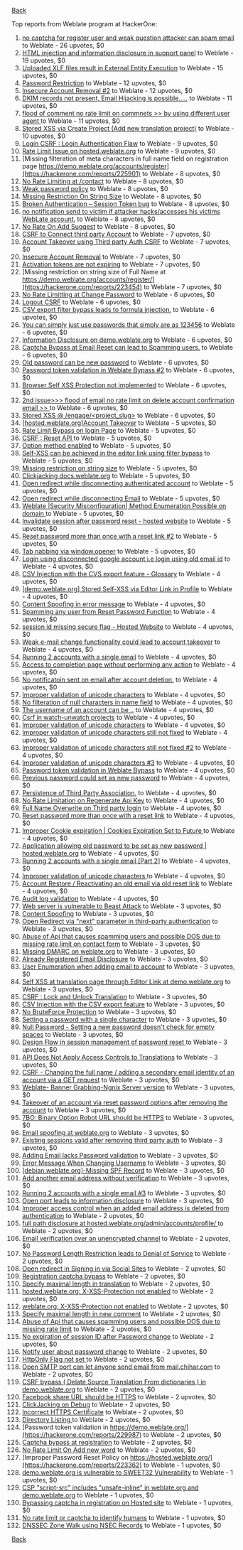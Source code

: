 [Back](../README.md)

Top reports from Weblate program at HackerOne:

1. [no captcha for register user and weak question attacker can spam email](https://hackerone.com/reports/236398) to Weblate - 26 upvotes, $0
2. [HTML injection and information disclosure in support panel](https://hackerone.com/reports/634312) to Weblate - 19 upvotes, $0
3. [Uploaded XLF files result in External Entity Execution](https://hackerone.com/reports/232614) to Weblate - 15 upvotes, $0
4. [Password Restriction](https://hackerone.com/reports/229920) to Weblate - 12 upvotes, $0
5. [Insecure Account Removal #2](https://hackerone.com/reports/229532) to Weblate - 12 upvotes, $0
6. [DKIM records not present, Email Hijacking is possible.....](https://hackerone.com/reports/253926) to Weblate - 11 upvotes, $0
7. [flood of comment no rate  limit on commnets \>\>  by using different user agent ](https://hackerone.com/reports/404035) to Weblate - 11 upvotes, $0
8. [Stored XSS via Create Project (Add new translation project)](https://hackerone.com/reports/610219) to Weblate - 10 upvotes, $0
9. [Login CSRF : Login Authentication Flaw](https://hackerone.com/reports/229528) to Weblate - 9 upvotes, $0
10. [Rate Limit Issue on hosted.weblate.org](https://hackerone.com/reports/229825) to Weblate - 9 upvotes, $0
11. [Missing filteration of meta characters in full name field on registration page https://demo.weblate.org/accounts/register](https://hackerone.com/reports/225901) to Weblate - 8 upvotes, $0
12. [No Rate Limiting at /contact](https://hackerone.com/reports/229511) to Weblate - 8 upvotes, $0
13. [Weak password policy](https://hackerone.com/reports/224572) to Weblate - 8 upvotes, $0
14. [Missing Restriction On String Size](https://hackerone.com/reports/257376) to Weblate - 8 upvotes, $0
15. [Broken Authentication – Session Token bug](https://hackerone.com/reports/400826) to Weblate - 8 upvotes, $0
16. [no notification send to victim if attacker hacks/accesses his victims WebLate account.](https://hackerone.com/reports/282772) to Weblate - 8 upvotes, $0
17. [No Rate On Add Suggest](https://hackerone.com/reports/481654) to Weblate - 8 upvotes, $0
18. [CSRF to Connect third party Account](https://hackerone.com/reports/225100) to Weblate - 7 upvotes, $0
19. [Account Takeover using Third party Auth CSRF](https://hackerone.com/reports/225653) to Weblate - 7 upvotes, $0
20. [Insecure Account Removal](https://hackerone.com/reports/223355) to Weblate - 7 upvotes, $0
21. [Activation tokens are not expiring](https://hackerone.com/reports/223339) to Weblate - 7 upvotes, $0
22. [Missing restriction on string size of Full Name at https://demo.weblate.org/accounts/register/](https://hackerone.com/reports/223454) to Weblate - 7 upvotes, $0
23. [No Rate Limitting at Change Password](https://hackerone.com/reports/223694) to Weblate - 6 upvotes, $0
24. [Logout CSRF](https://hackerone.com/reports/223329) to Weblate - 6 upvotes, $0
25. [CSV export filter bypass leads to formula injection.](https://hackerone.com/reports/223999) to Weblate - 6 upvotes, $0
26. [You can simply just use passwords that simply are as 123456](https://hackerone.com/reports/223374) to Weblate - 6 upvotes, $0
27. [Information Disclosure on demo.weblate.org](https://hackerone.com/reports/229620) to Weblate - 6 upvotes, $0
28. [Captcha Bypass at Email Reset can lead to Spamming users.](https://hackerone.com/reports/229541) to Weblate - 6 upvotes, $0
29. [Old password can be new password](https://hackerone.com/reports/229577) to Weblate - 6 upvotes, $0
30. [Password token validation in Weblate Bypass #2](https://hackerone.com/reports/244287) to Weblate - 6 upvotes, $0
31. [Browser Self XSS Protection not implemented](https://hackerone.com/reports/400781) to Weblate - 6 upvotes, $0
32. [2nd issue\>\>\> flood of email  no rate limit on delete account confirmation email \>\> ](https://hackerone.com/reports/404713) to Weblate - 6 upvotes, $0
33. [Stored XSS @ /engage/\<project_slug\>](https://hackerone.com/reports/472391) to Weblate - 6 upvotes, $0
34. [[hosted.weblate.org]Account Takeover](https://hackerone.com/reports/223637) to Weblate - 5 upvotes, $0
35. [Rate Limit Bypass on login Page](https://hackerone.com/reports/224460) to Weblate - 5 upvotes, $0
36. [CSRF : Reset API ](https://hackerone.com/reports/223333) to Weblate - 5 upvotes, $0
37. [Option method enabled](https://hackerone.com/reports/230194) to Weblate - 5 upvotes, $0
38. [Self-XSS can be achieved in the editor link using filter bypass](https://hackerone.com/reports/229735) to Weblate - 5 upvotes, $0
39. [Missing restriction on string size](https://hackerone.com/reports/229796) to Weblate - 5 upvotes, $0
40. [Clickjacking docs.weblate.org](https://hackerone.com/reports/223391) to Weblate - 5 upvotes, $0
41. [Open redirect while disconnecting authenticated account](https://hackerone.com/reports/224317) to Weblate - 5 upvotes, $0
42. [Open redirect while disconnecting Email](https://hackerone.com/reports/238117) to Weblate - 5 upvotes, $0
43. [Weblate |Security Misconfiguration| Method Enumeration Possible on domain ](https://hackerone.com/reports/230648) to Weblate - 5 upvotes, $0
44. [Invalidate session after password reset - hosted website](https://hackerone.com/reports/224362) to Weblate - 5 upvotes, $0
45. [Reset password more than once with a reset link #2](https://hackerone.com/reports/245450) to Weblate - 5 upvotes, $0
46. [Tab nabbing via window.opener](https://hackerone.com/reports/403891) to Weblate - 5 upvotes, $0
47. [Login using disconnected google account i.e login using old email id](https://hackerone.com/reports/223427) to Weblate - 4 upvotes, $0
48. [CSV Injection with the CVS export feature - Glossary](https://hackerone.com/reports/224291) to Weblate - 4 upvotes, $0
49. [[demo.weblate.org] Stored Self-XSS via Editor Link in Profile](https://hackerone.com/reports/223331) to Weblate - 4 upvotes, $0
50. [Content Spoofing in error message](https://hackerone.com/reports/223456) to Weblate - 4 upvotes, $0
51. [Spamming any user from Reset Password Function](https://hackerone.com/reports/223525) to Weblate - 4 upvotes, $0
52. [session id missing secure flag - Hosted Website](https://hackerone.com/reports/224379) to Weblate - 4 upvotes, $0
53. [Weak e-mail change functionality could lead to account takeover](https://hackerone.com/reports/223461) to Weblate - 4 upvotes, $0
54. [Running 2 accounts with a single email](https://hackerone.com/reports/224072) to Weblate - 4 upvotes, $0
55. [Access to completion page without performing any action](https://hackerone.com/reports/223846) to Weblate - 4 upvotes, $0
56. [No notificatoin sent on email after account deletion.](https://hackerone.com/reports/229909) to Weblate - 4 upvotes, $0
57. [Improper validation of unicode characters](https://hackerone.com/reports/229483) to Weblate - 4 upvotes, $0
58. [No filteration of null characters in name field](https://hackerone.com/reports/242945) to Weblate - 4 upvotes, $0
59. [The username of an account can be ..](https://hackerone.com/reports/243609) to Weblate - 4 upvotes, $0
60. [Csrf in watch-unwatch projects](https://hackerone.com/reports/229405) to Weblate - 4 upvotes, $0
61. [Improper validation of unicode characters](https://hackerone.com/reports/242171) to Weblate - 4 upvotes, $0
62. [Improper validation of unicode characters still not fixed](https://hackerone.com/reports/241596) to Weblate - 4 upvotes, $0
63. [Improper validation of unicode characters still not fixed #2](https://hackerone.com/reports/243611) to Weblate - 4 upvotes, $0
64. [Improper validation of unicode characters #3](https://hackerone.com/reports/243635) to Weblate - 4 upvotes, $0
65. [Password token validation in Weblate Bypass](https://hackerone.com/reports/243842) to Weblate - 4 upvotes, $0
66. [Previous password could set as new password](https://hackerone.com/reports/243616) to Weblate - 4 upvotes, $0
67. [Persistence of Third Party Association.](https://hackerone.com/reports/241623) to Weblate - 4 upvotes, $0
68. [No Rate Limitation on Regenerate Api Key](https://hackerone.com/reports/243619) to Weblate - 4 upvotes, $0
69. [Full Name Overwrite on Third party login](https://hackerone.com/reports/241598) to Weblate - 4 upvotes, $0
70. [Reset password more than once with a reset link](https://hackerone.com/reports/243594) to Weblate - 4 upvotes, $0
71. [Improper Cookie expiration | Cookies Expiration Set to Future ](https://hackerone.com/reports/232306) to Weblate - 4 upvotes, $0
72. [ Application allowing old password to be set as new password | hosted.weblate.org](https://hackerone.com/reports/264934) to Weblate - 4 upvotes, $0
73. [Running 2 accounts with a single email [Part 2]](https://hackerone.com/reports/241608) to Weblate - 4 upvotes, $0
74. [Improper validation of unicode characters ](https://hackerone.com/reports/278718) to Weblate - 4 upvotes, $0
75. [ Account Restore / Reactivating an old email via old reset link](https://hackerone.com/reports/275303) to Weblate - 4 upvotes, $0
76. [Audit log validation](https://hackerone.com/reports/296632) to Weblate - 4 upvotes, $0
77. [Web server is vulnerable to Beast Attack](https://hackerone.com/reports/223350) to Weblate - 3 upvotes, $0
78. [Content Spoofing](https://hackerone.com/reports/223630) to Weblate - 3 upvotes, $0
79. [Open Redirect via "next" parameter in third-party authentication](https://hackerone.com/reports/223326) to Weblate - 3 upvotes, $0
80. [Abuse of Api that causes spamming users and possible DOS due to missing rate limit on contact form](https://hackerone.com/reports/223542) to Weblate - 3 upvotes, $0
81. [Missing DMARC on weblate.org](https://hackerone.com/reports/223545) to Weblate - 3 upvotes, $0
82. [Already Registered Email Disclosure](https://hackerone.com/reports/223343) to Weblate - 3 upvotes, $0
83. [User Enumeration when adding email to account](https://hackerone.com/reports/223531) to Weblate - 3 upvotes, $0
84. [Self XSS at translation page through Editor Link at demo.weblate.org](https://hackerone.com/reports/223692) to Weblate - 3 upvotes, $0
85. [CSRF : Lock and Unlock Translation](https://hackerone.com/reports/223345) to Weblate - 3 upvotes, $0
86. [CSV Injection with the CSV export feature](https://hackerone.com/reports/223344) to Weblate - 3 upvotes, $0
87. [No BruteForce Protection](https://hackerone.com/reports/223337) to Weblate - 3 upvotes, $0
88. [Setting a password with a single character](https://hackerone.com/reports/223851) to Weblate - 3 upvotes, $0
89. [Null Password - Setting a new password doesn't check for empty spaces](https://hackerone.com/reports/223618) to Weblate - 3 upvotes, $0
90. [Design Flaw in session management of password reset ](https://hackerone.com/reports/229417) to Weblate - 3 upvotes, $0
91. [API Does Not Apply Access Controls to Translations](https://hackerone.com/reports/232994) to Weblate - 3 upvotes, $0
92. [CSRF - Changing the full name / adding a secondary email identity of an account via a GET request](https://hackerone.com/reports/223367) to Weblate - 3 upvotes, $0
93. [Weblate- Banner Grabbing-Ngnix Server version](https://hackerone.com/reports/230633) to Weblate - 3 upvotes, $0
94. [Takeover of an account via reset password options after removing the account](https://hackerone.com/reports/230076) to Weblate - 3 upvotes, $0
95. [7BO: Binary Option Robot URL should be HTTPS](https://hackerone.com/reports/225722) to Weblate - 3 upvotes, $0
96. [Email spoofing at weblate.org](https://hackerone.com/reports/224186) to Weblate - 3 upvotes, $0
97. [Existing sessions valid after removing third party auth](https://hackerone.com/reports/223475) to Weblate - 3 upvotes, $0
98. [Adding Email lacks Password validation](https://hackerone.com/reports/229869) to Weblate - 3 upvotes, $0
99. [Error Message When Changing Username](https://hackerone.com/reports/243664) to Weblate - 3 upvotes, $0
100. [[debian.weblate.org]-Missing SPF Record](https://hackerone.com/reports/245518) to Weblate - 3 upvotes, $0
101. [Add another email address without verification](https://hackerone.com/reports/265987) to Weblate - 3 upvotes, $0
102. [Running 2 accounts with a single email #3](https://hackerone.com/reports/245304) to Weblate - 3 upvotes, $0
103. [Open port leads to information disclosure](https://hackerone.com/reports/223421) to Weblate - 3 upvotes, $0
104. [Improper access control when an added email address is deleted from authentication](https://hackerone.com/reports/223434) to Weblate - 2 upvotes, $0
105. [full path disclosure at hosted.weblate.org/admin/accounts/profile/ ](https://hackerone.com/reports/225495) to Weblate - 2 upvotes, $0
106. [Email verification over an unencrypted channel](https://hackerone.com/reports/224287) to Weblate - 2 upvotes, $0
107. [No Password Length Restriction leads to Denial of Service](https://hackerone.com/reports/223854) to Weblate - 2 upvotes, $0
108. [Open redirect in Signing in via Social Sites](https://hackerone.com/reports/223718) to Weblate - 2 upvotes, $0
109. [Registration captcha bypass](https://hackerone.com/reports/223324) to Weblate - 2 upvotes, $0
110. [Specify maximal length in translation](https://hackerone.com/reports/224015) to Weblate - 2 upvotes, $0
111. [hosted.weblate.org: X-XSS-Protection not enabled](https://hackerone.com/reports/223396) to Weblate - 2 upvotes, $0
112. [weblate.org: X-XSS-Protection not enabled](https://hackerone.com/reports/223723) to Weblate - 2 upvotes, $0
113. [Specify maximal length in new comment](https://hackerone.com/reports/223931) to Weblate - 2 upvotes, $0
114. [Abuse of Api that causes spamming users and possible DOS due to missing rate limit](https://hackerone.com/reports/223557) to Weblate - 2 upvotes, $0
115. [No expiration of session ID after Password change](https://hackerone.com/reports/223327) to Weblate - 2 upvotes, $0
116. [Notify user about password change](https://hackerone.com/reports/223609) to Weblate - 2 upvotes, $0
117. [HttpOnly Flag not set ](https://hackerone.com/reports/224006) to Weblate - 2 upvotes, $0
118. [Open SMTP port can let anyone send email from mail.chihar.com](https://hackerone.com/reports/223435) to Weblate - 2 upvotes, $0
119. [CSRF bypass ( Delate Source Translation From dictionaries ) in demo.weblate.org](https://hackerone.com/reports/230863) to Weblate - 2 upvotes, $0
120. [Facebook share URL should be HTTPS](https://hackerone.com/reports/225769) to Weblate - 2 upvotes, $0
121. [ClickJacking on Debug](https://hackerone.com/reports/225555) to Weblate - 2 upvotes, $0
122. [Incorrect HTTPS Certificate](https://hackerone.com/reports/225540) to Weblate - 2 upvotes, $0
123. [Directory Listing ](https://hackerone.com/reports/223384) to Weblate - 2 upvotes, $0
124. [Password token validation in https://demo.weblate.org/](https://hackerone.com/reports/229987) to Weblate - 2 upvotes, $0
125. [Captcha bypass at registration](https://hackerone.com/reports/229584) to Weblate - 2 upvotes, $0
126. [No Rate Limit  On Add new word](https://hackerone.com/reports/479021) to Weblate - 2 upvotes, $0
127. [Improper Password Reset Policy on https://hosted.weblate.org/](https://hackerone.com/reports/223362) to Weblate - 1 upvotes, $0
128. [demo.weblate.org is vulnerable to SWEET32 Vulnerability](https://hackerone.com/reports/223653) to Weblate - 1 upvotes, $0
129. [CSP "script-src" includes "unsafe-inline" in weblate.org and demo.weblate.org](https://hackerone.com/reports/231062) to Weblate - 1 upvotes, $0
130. [Bypassing captcha in registration on Hosted site](https://hackerone.com/reports/224342) to Weblate - 1 upvotes, $0
131. [No rate limit or captcha to identify humans](https://hackerone.com/reports/257384) to Weblate - 1 upvotes, $0
132. [DNSSEC Zone Walk using NSEC Records](https://hackerone.com/reports/228471) to Weblate - 1 upvotes, $0


[Back](../README.md)